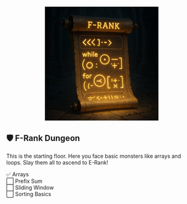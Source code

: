 <p align="center">
  <img src="./rank.png" width="300"/>
</p>

## 🛡️ F-Rank Dungeon

This is the starting floor. Here you face basic monsters like arrays and loops.
Slay them all to ascend to E-Rank!

✅ Arrays  
⬜️ Prefix Sum  
⬜️ Sliding Window  
⬜️ Sorting Basics
